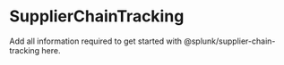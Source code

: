 # SupplierChainTracking

Add all information required to get started with @splunk/supplier-chain-tracking here.
